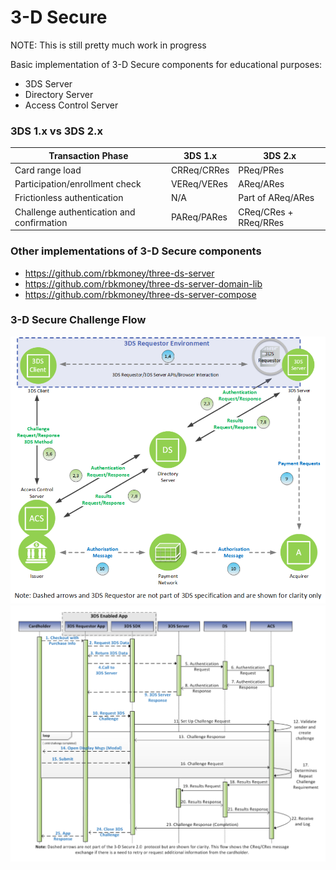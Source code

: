 # 3-D Secure

NOTE: This is still pretty much work in progress

Basic implementation of 3-D Secure components for educational purposes:

* 3DS Server
* Directory Server
* Access Control Server

### 3DS 1.x vs 3DS 2.x

|Transaction Phase                        |3DS 1.x    |3DS 2.x              |
|-----------------------------------------|-----------|---------------------|
|Card range load                          |CRReq/CRRes|PReq/PRes            |
|Participation/enrollment check           |VEReq/VERes|AReq/ARes            |
|Frictionless authentication              |N/A        |Part of AReq/ARes    |
|Challenge authentication and confirmation|PAReq/PARes|CReq/CRes + RReq/RRes|

### Other implementations of 3-D Secure components

* https://github.com/rbkmoney/three-ds-server
* https://github.com/rbkmoney/three-ds-server-domain-lib
* https://github.com/rbkmoney/three-ds-server-compose


### 3-D Secure Challenge Flow

<img src="images/3ds20-challenge.png">
<img src="images/3ds20-challenge-sequence-diagram.png">
